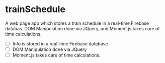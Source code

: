 # trainSchedule
A web page app which stores a train schedule in a real-time Firebase databas. DOM Manipulation done via JQuery, and Moment.js takes care of time calculations.
- [ ] Info is stored in a real-time Firebase database
- [ ] DOM Manipulation done via JQuery
- [ ] Moment.js takes care of time calculations.
